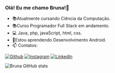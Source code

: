 ### Olá! Eu me chamo Bruna!👋

- 📚Atualmente cursando Ciência da Computação.
- 📚Curso Programador Full Stack em andamento.
- 💻 Java, php, javaScript, html, css.
- 📱Estou aprendendo Desenvolvimento Android.
- 📫 Contatos:

[![Github](https://img.shields.io/badge/GitHub-100000?style=for-the-badge&logo=github&logoColor=white)](https://github.com/bruna-crist)
[![Instagram](https://img.shields.io/badge/Instagram-E4405F?style=for-the-badge&logo=instagram&logoColor=white)](https://instagram.com/bruna.bc__)
[![LinkedIn](https://img.shields.io/badge/LinkedIn-0077B5?style=for-the-badge&logo=linkedin&logoColor=white)](https://www.linkedin.com/in/bruna-cristina-brand%C3%A3o-e-silva-a98101266/)


![Bruna GitHub stats](https://github-readme-stats.vercel.app/api?username=bruna-crist&show_icons=true&theme=dracula&count_private=true)


